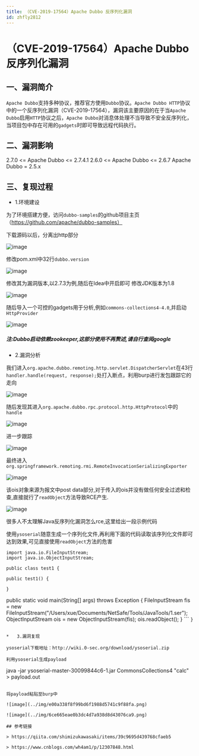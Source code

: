 ```yaml
---
title: （CVE-2019-17564）Apache Dubbo 反序列化漏洞
id: zhfly2812
---
```


# （CVE-2019-17564）Apache Dubbo 反序列化漏洞

## 一、漏洞简介

`Apache Dubbo`支持多种协议，推荐官方使用`Dubbo`协议。`Apache Dubbo HTTP`协议中的一个反序列化漏洞（CVE-2019-17564），漏洞该主要原因的在于当`Apache Dubbo`启用`HTTP`协议之后，`Apache Dubbo`对消息体处理不当导致不安全反序列化，当项目包中存在可用的`gadgets`时即可导致远程代码执行。

## 二、漏洞影响

2.7.0 <= Apache Dubbo <= 2.7.4.1
2.6.0 <= Apache Dubbo <= 2.6.7
Apache Dubbo = 2.5.x

## 三、复现过程

*   1.环境建设

为了环境搭建方便，访问`dubbo-samples`的github项目主页（https://github.com/apache/dubbo-samples）

下载源码以后，分离出http部分

![image](../img/666c24a4afdbdf71ad6239846c0d1c6d.png)

修改pom.xml中32行`dubbo.version`

![image](../img/e457e33ec316fe1da0f9dff5b2865807.png)

修改其为漏洞版本,以2.7.3为例,随后在Idea中开启即可
修改JDK版本为1.8

![image](../img/88b26a880cd11fc58329ef2f85fe418a.png)

随后导入一个可控的gadgets用于分析,例如`commons-collections4-4.0`,并启动`HttpProvider`

![image](../img/7cf4b2988b54988090567436777b8962.png)

##### 注:Dubbo启动依赖zookeeper,这部分使用不再赘述,请自行查阅google

*   2.漏洞分析

我们进入`org.apache.dubbo.remoting.http.servlet.DispatcherServlet`在43行`handler.handle(request, response);`处打入断点，利用burp进行发包跟踪它的走向

![image](../img/940a8a2b633e680cb47a71fa413796ed.png)

随后发现其进入`org.apache.dubbo.rpc.protocol.http.HttpProtocol`中的`handle`

![image](../img/035c6b4ccf2244931da20022d443cda0.png)

进一步跟踪

![image](../img/b2f66c26fdcb6ec66e3fbe5743d19259.png)

最终进入`org.springframework.remoting.rmi.RemoteInvocationSerializingExporter`

![image](../img/414f632bb803a2a0af7c3cbeed4de4ec.png)

该ois对象来源为报文中post data部分,对于传入的ois并没有做任何安全过滤和检查,直接就行了`readObject`方法导致RCE产生.

![image](../img/b041c491a6bffb5ecaf9c5650935777a.png)

很多人不太理解Java反序列化漏洞怎么rce,这里给出一段示例代码

使用`ysoserial`随意生成一个序列化文件,再利用下面的代码读取该序列化文件即可达到效果,可见直接使用`readObject`方法的危害

```
import java.io.FileInputStream;
import java.io.ObjectInputStream;

public class test1 {

public test1() {

}

```
public static void main(String[] args) throws Exception {
    FileInputStream fis = new FileInputStream("/Users/xue/Documents/NetSafe/Tools/JavaTools/1.ser");
    ObjectInputStream ois = new ObjectInputStream(fis);
    ois.readObject();
} 
``` `}` 
```

*   3.漏洞复现

ysoserial下载地址：http://wiki.0-sec.org/download/ysoserial.zip

利用ysoserial生成payload

```
java -jar ysoserial-master-30099844c6-1.jar CommonsCollections4 "calc" > payload.out 
```

将payload粘贴至burp中

![image](../img/e00a338f8f99bd6f1988d5741c9f88fa.png)

![image](../img/6ce665eae0b3dc4d7a938d8d43076ca9.png)

## 参考链接

> https://qiita.com/shimizukawasaki/items/39c9695d439768cfaeb5

> https://www.cnblogs.com/wh4am1/p/12307848.html
